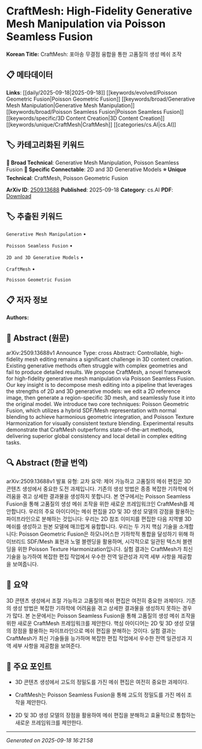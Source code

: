 
# CraftMesh: High-Fidelity Generative Mesh Manipulation via Poisson Seamless Fusion

**Korean Title:** CraftMesh: 포아송 무결점 융합을 통한 고품질의 생성 메쉬 조작

## 📋 메타데이터

**Links**: [[daily/2025-09-18|2025-09-18]] [[keywords/evolved/Poisson Geometric Fusion|Poisson Geometric Fusion]] [[keywords/broad/Generative Mesh Manipulation|Generative Mesh Manipulation]] [[keywords/broad/Poisson Seamless Fusion|Poisson Seamless Fusion]] [[keywords/specific/3D Content Creation|3D Content Creation]] [[keywords/unique/CraftMesh|CraftMesh]] [[categories/cs.AI|cs.AI]]

## 🏷️ 카테고리화된 키워드
**🔬 Broad Technical**: Generative Mesh Manipulation, Poisson Seamless Fusion
**🔗 Specific Connectable**: 2D and 3D Generative Models
**⭐ Unique Technical**: CraftMesh, Poisson Geometric Fusion

**ArXiv ID**: [2509.13688](https://arxiv.org/abs/2509.13688)
**Published**: 2025-09-18
**Category**: cs.AI
**PDF**: [Download](https://arxiv.org/pdf/2509.13688.pdf)


## 🏷️ 추출된 키워드



`Generative Mesh Manipulation` • 

`Poisson Seamless Fusion` • 

`2D and 3D Generative Models` • 

`CraftMesh` • 

`Poisson Geometric Fusion`



## 📋 저자 정보

**Authors:** 

## 📄 Abstract (원문)

arXiv:2509.13688v1 Announce Type: cross 
Abstract: Controllable, high-fidelity mesh editing remains a significant challenge in 3D content creation. Existing generative methods often struggle with complex geometries and fail to produce detailed results. We propose CraftMesh, a novel framework for high-fidelity generative mesh manipulation via Poisson Seamless Fusion. Our key insight is to decompose mesh editing into a pipeline that leverages the strengths of 2D and 3D generative models: we edit a 2D reference image, then generate a region-specific 3D mesh, and seamlessly fuse it into the original model. We introduce two core techniques: Poisson Geometric Fusion, which utilizes a hybrid SDF/Mesh representation with normal blending to achieve harmonious geometric integration, and Poisson Texture Harmonization for visually consistent texture blending. Experimental results demonstrate that CraftMesh outperforms state-of-the-art methods, delivering superior global consistency and local detail in complex editing tasks.

## 🔍 Abstract (한글 번역)

arXiv:2509.13688v1 발표 유형: 교차
요약: 제어 가능하고 고품질의 메쉬 편집은 3D 콘텐츠 생성에서 중요한 도전 과제입니다. 기존의 생성 방법은 종종 복잡한 기하학에 어려움을 겪고 상세한 결과물을 생성하지 못합니다. 본 연구에서는 Poisson Seamless Fusion을 통해 고품질의 생성 메쉬 조작을 위한 새로운 프레임워크인 CraftMesh를 제안합니다. 우리의 주요 아이디어는 메쉬 편집을 2D 및 3D 생성 모델의 강점을 활용하는 파이프라인으로 분해하는 것입니다: 우리는 2D 참조 이미지를 편집한 다음 지역별 3D 메쉬를 생성하고 원본 모델에 매끄럽게 융합합니다. 우리는 두 가지 핵심 기술을 소개합니다: Poisson Geometric Fusion은 하모니어스한 기하학적 통합을 달성하기 위해 하이브리드 SDF/Mesh 표현과 노멀 블렌딩을 활용하며, 시각적으로 일관된 텍스처 블렌딩을 위한 Poisson Texture Harmonization입니다. 실험 결과는 CraftMesh가 최신 기술을 능가하여 복잡한 편집 작업에서 우수한 전역 일관성과 지역 세부 사항을 제공함을 보여줍니다.

## 📝 요약

3D 콘텐츠 생성에서 조절 가능하고 고품질의 메쉬 편집은 여전히 중요한 과제이다. 기존의 생성 방법은 복잡한 기하학에 어려움을 겪고 상세한 결과물을 생성하지 못하는 경우가 많다. 본 논문에서는 Poisson Seamless Fusion을 통해 고품질의 생성 메쉬 조작을 위한 새로운 CraftMesh 프레임워크를 제안한다. 핵심 아이디어는 2D 및 3D 생성 모델의 장점을 활용하는 파이프라인으로 메쉬 편집을 분해하는 것이다. 실험 결과는 CraftMesh가 최신 기술들을 능가하며 복잡한 편집 작업에서 우수한 전역 일관성과 지역 세부 사항을 제공함을 보여준다.

## 🎯 주요 포인트


- 3D 콘텐츠 생성에서 고도의 정밀도를 가진 메쉬 편집은 여전히 중요한 과제이다.

- CraftMesh는 Poisson Seamless Fusion을 통해 고도의 정밀도를 가진 메쉬 조작을 제안한다.

- 2D 및 3D 생성 모델의 장점을 활용하여 메쉬 편집을 분해하고 효율적으로 통합하는 새로운 프레임워크를 제안한다.


---

*Generated on 2025-09-18 16:21:58*